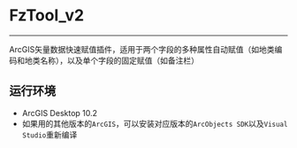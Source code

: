 # FzTool_v2
---
ArcGIS矢量数据快速赋值插件，适用于两个字段的多种属性自动赋值（如地类编码和地类名称），以及单个字段的固定赋值（如备注栏）

## 运行环境
- ArcGIS Desktop 10.2
- 如果用的其他版本的`ArcGIS`，可以安装对应版本的`ArcObjects SDK`以及`Visual Studio`重新编译